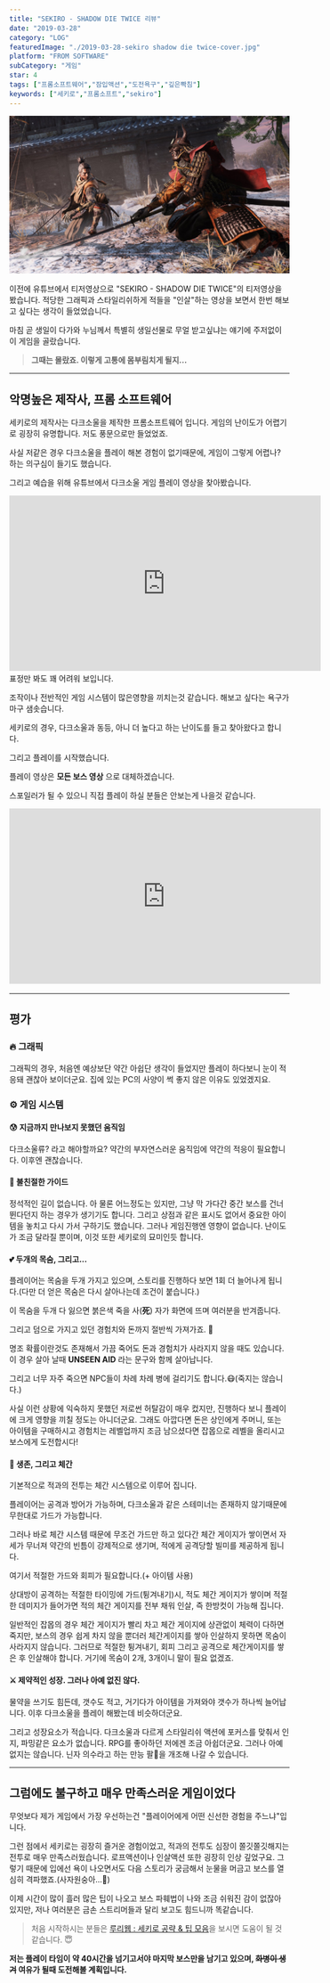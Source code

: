 ```yaml
---
title: "SEKIRO - SHADOW DIE TWICE 리뷰"
date: "2019-03-28"
category: "LOG"
featuredImage: "./2019-03-28-sekiro shadow die twice-cover.jpg"
platform: "FROM SOFTWARE"
subCategory: "게임"
star: 4
tags: ["프롬소프트웨어","잠입액션","도전욕구","깊은빡침"]
keywords: ["세키로","프롬소프트","sekiro"]
---
```


![커버](./2019-03-28-sekiro-shadow-die-twice-cover.jpg)

이전에 유튜브에서 티저영상으로 "SEKIRO - SHADOW DIE TWICE"의 티저영상을 봤습니다. 적당한 그래픽과 스타일리쉬하게 적들을 "인살"하는 영상을 보면서 한번 해보고 싶다는 생각이 들었었습니다.

마침 곧 생일이 다가와 누님께서 특별히 생일선물로 무얼 받고싶냐는 얘기에 주저없이 이 게임을 골랐습니다.

>__그때는 몰랐죠. 이렇게 고통에 몸부림치게 될지...__

- - -

## 악명높은 제작사, 프롬 소프트웨어

세키로의 제작사는 다크소울을 제작한 프롬소프트웨어 입니다. 게임의 난이도가 어렵기로 굉장히 유명합니다. 저도 풍문으로만 들었었죠.

사실 저같은 경우 다크소울을 플레이 해본 경험이 없기때문에, 게임이 그렇게 어렵나? 하는 의구심이 들기도 했습니다.

그리고 예습을 위해 유튜브에서 다크소울 게임 플레이 영상을 찾아봤습니다.

<iframe width="560" height="315" src="https://www.youtube.com/embed/XiSF2gM5pRs" frameborder="0" allow="accelerometer; autoplay; encrypted-media; gyroscope; picture-in-picture" allowfullscreen></iframe>

<br>
표정만 봐도 꽤 어려워 보입니다.

조작이나 전반적인 게임 시스템이 많은영향을 끼치는것 같습니다. 해보고 싶다는 욕구가 마구 샘솟습니다.

세키로의 경우, 다크소울과 동등, 아니 더 높다고 하는 난이도를 들고 찾아왔다고 합니다.

그리고 플레이를 시작했습니다.

플레이 영상은 __모든 보스 영상__ 으로 대체하겠습니다.

스포일러가 될 수 있으니 직접 플레이 하실 분들은 안보는게 나을것 같습니다.

<iframe width="560" height="315" src="https://www.youtube.com/embed/y_0q7U4lC5g" frameborder="0" allow="accelerometer; autoplay; encrypted-media; gyroscope; picture-in-picture" allowfullscreen></iframe>

<br>

- - -

## 평가

### 🔥 그래픽

그래픽의 경우, 처음엔 예상보단 약간 아쉽단 생각이 들었지만 플레이 하다보니 눈이 적응돼 괜찮아 보이더군요. 집에 있는 PC의 사양이 썩 좋지 않은 이유도 있었겠지요.

### ⚙ 게임 시스템

#### 😰 지금까지 만나보지 못했던 움직임

다크소울류? 라고 해야할까요? 약간의 부자연스러운 움직임에 약간의 적응이 필요합니다. 이후엔 괜찮습니다.

#### 🤔 불친절한 가이드

정석적인 길이 없습니다. 아 물론 어느정도는 있지만, 그냥 막 가다간 중간 보스를 건너 뛴다던지 하는 경우가 생기기도 합니다. 그리고 상점과 같은 표시도 없어서 중요한 아이템을 놓치고 다시 가서 구하기도 했습니다. 그러나 게임진행엔 영향이 없습니다. 난이도가 조금 달라질 뿐이며, 이것 또한 세키로의 묘미인듯 합니다.

#### 💕 두개의 목숨, 그리고...

플레이어는 목숨을 두개 가지고 있으며, 스토리를 진행하다 보면 1회 더 늘어나게 됩니다.(다만 더 얻은 목숨은 다시 살아나는데 조건이 붙습니다.)

이 목숨을 두개 다 잃으면 붉은색 죽을 사(__死__) 자가 화면에 뜨며 여러분을 반겨줍니다.

그리고 덤으로 가지고 있던 경험치와 돈까지 절반씩 가져가죠. 💸

명조 확률이란것도 존재해서 가끔 죽어도 돈과 경험치가 사라지지 않을 때도 있습니다. 이 경우 살아 날때 __UNSEEN AID__ 라는 문구와 함께 살아납니다.

그리고 너무 자주 죽으면 NPC들이 차례 차례 병에 걸리기도 합니다.😷(죽지는 않습니다.)

사실 이런 상황에 익숙하지 못했던 저로썬 허탈감이 매우 컸지만, 진행하다 보니 플레이에 크게 영향을 끼칠 정도는 아니더군요. 그래도 아깝다면 돈은 상인에게 주머니, 또는 아이템을 구매하시고 경험치는 레벨업까지 조금 남으셨다면 잡몹으로 레벨을 올리시고 보스에게 도전합시다!

#### 🤺 생존, 그리고 체간

기본적으로 적과의 전투는 체간 시스템으로 이루어 집니다.

플레이어는 공격과 방어가 가능하며, 다크소울과 같은 스테미너는 존재하지 않기때문에 무한대로 가드가 가능합니다.

그러나 바로 체간 시스템 때문에 무조건 가드만 하고 있다간 체간 게이지가 쌓이면서 자세가 무너져 약간의 빈틈이 강제적으로 생기며, 적에게 공격당할 빌미를 제공하게 됩니다.

여기서 적절한 가드와 회피가 필요합니다.(+ 아이템 사용)

상대방이 공격하는 적절한 타이밍에 가드(튕겨내기)시, 적도 체간 게이지가 쌓이며 적절한 데미지가 들어가면 적의 체간 게이지를 전부 채워 인살, 즉 한방컷이 가능해 집니다.

일반적인 잡몹의 경우 체간 게이지가 빨리 차고 체간 게이지에 상관없이 체력이 다하면 죽지만, 보스의 경우 쉽게 차지 않을 뿐더러 체간게이지를 쌓아 인살하지 못하면 목숨이 사라지지 않습니다. 그러므로 적절한 튕겨내기, 회피 그리고 공격으로 체간게이지를 쌓은 후 인살해야 합니다. 거기에 목숨이 2개, 3개이니 말이 필요 없겠죠.

#### ⚔ 제약적인 성장. 그러나 아예 없진 않다.

물약을 쓰기도 힘든데, 갯수도 적고, 거기다가 아이템을 가져와야 갯수가 하나씩 늘어납니다. 이후 다크소울을 플레이 해봤는데 비슷하더군요.

그리고 성장요소가 적습니다. 다크소울과 다르게 스타일리쉬 액션에 포커스를 맞춰서 인지, 파밍같은 요소가 없습니다. RPG를 좋아하던 저에겐 조금 아쉽더군요. 그러나 아예 없지는 않습니다. 닌자 의수라고 하는 만능 팔💪을 개조해 나갈 수 있습니다.

- - -

## 그럼에도 불구하고 매우 만족스러운 게임이었다

무엇보다 제가 게임에서 가장 우선하는건 "플레이어에게 어떤 신선한 경험을 주느냐"입니다.

그런 점에서 세키로는 굉장히 즐거운 경험이었고, 적과의 전투도 심장이 쫄깃쫄깃해지는 전투로 매우 만족스러웠습니다. 로프액션이나 인살액션 또한 굉장히 인상 깊었구요. 그렇기 때문에 입에선 욕이 나오면서도 다음 스토리가 궁금해서 눈물을 머금고 보스를 열심히 격파했죠.(사자원숭아...🦍)

이제 시간이 많이 흘러 많은 팁이 나오고 보스 파훼법이 나와 조금 쉬워진 감이 없잖아 있지만, 저나 여러분은 금손 스트리머들과 달리 보고도 힘드니까 똑같습니다.

> 처음 시작하시는 분들은 [루리웹 : 세키로 공략 & 팁 모음](https://bbs.ruliweb.com/game/84765/board/read/5850?search_type=subject&search_key=%EC%98%AC%EB%B9%BC%EB%AF%B8)을 보시면 도움이 될 것 같습니다. 😇

__저는 플레이 타임이 약 40시간을 넘기고서야 마지막 보스만을 남기고 있으며, ~~화병이 생겨~~ 여유가 될때 도전해볼 계획입니다.__
